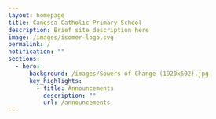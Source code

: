 ```yaml
---
layout: homepage
title: Canossa Catholic Primary School
description: Brief site description here
image: /images/isomer-logo.svg
permalink: /
notification: ""
sections:
  - hero:
      background: /images/Sowers of Change (1920x602).jpg
      key_highlights:
        - title: Announcements
          description: ""
          url: /announcements
---
```

